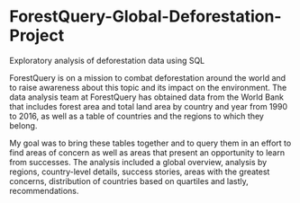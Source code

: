 # ForestQuery-Global-Deforestation-Project
Exploratory analysis of deforestation data using SQL


ForestQuery is on a mission to combat deforestation around the world and to raise awareness about this topic and its impact on the environment. The data analysis team at ForestQuery has obtained data from the World Bank that includes forest area and total land area by country and year from 1990 to 2016, as well as a table of countries and the regions to which they belong.

My goal was to bring these tables together and to query them in an effort to find areas of concern as well as areas that present an opportunity to learn from successes. The analysis included a global overview, analysis by regions, country-level details, success stories, areas with the greatest concerns, distribution of countries based on quartiles and lastly, recommendations.
